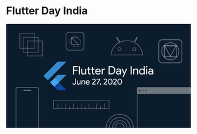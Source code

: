 # Flutter Day India

<p align="center">
<img width="800px"  src="github_screenshots/MainPoster.png">
</p>
 
